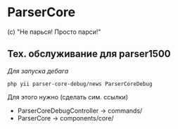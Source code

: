# ParserCore

(с) "Не парься! Просто парси!" 

## Тех. обслуживание для parser1500

*Для запуска дебага*

``php yii parser-core-debug/news ParserCoreDebug``

Для этого нужно (сделать сим. ссылки) 
- ParserCoreDebugController -> commands/
- ParserCore -> components/core/